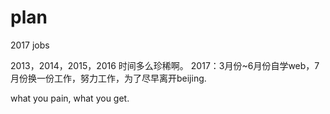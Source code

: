 # plan
2017 jobs

2013，2014，2015，2016 时间多么珍稀啊。
2017：3月份~6月份自学web，7月份换一份工作，努力工作，为了尽早离开beijing.

what you pain, what you get.
